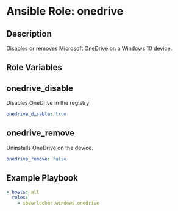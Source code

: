 # Ansible Role: onedrive

## Description

Disables or removes Microsoft OneDrive on a Windows 10 device.

## Role Variables

## onedrive_disable

Disables OneDrive in the registry

```yml
onedrive_disable: true
```

## onedrive_remove

Uninstalls OneDrive on the device.

```yml
onedrive_remove: false
```

## Example Playbook

```yml
- hosts: all
  roles:
    - sbaerlocher.windows.onedrive
```
